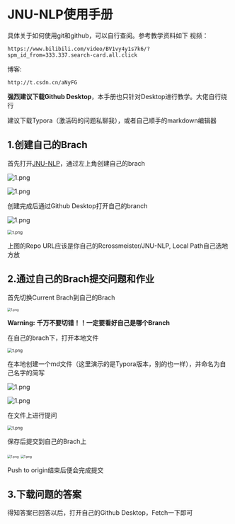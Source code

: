 # JNU-NLP使用手册

具体关于如何使用git和github，可以自行查阅。参考教学资料如下
视频：

```
https://www.bilibili.com/video/BV1vy4y1s7k6/?spm_id_from=333.337.search-card.all.click
```

博客:

```
http://t.csdn.cn/aNyFG
```

__强烈建议下载Github Desktop__，本手册也只针对Desktop进行教学。大佬自行绕行

建议下载Typora（激活码的问题私聊我），或者自己顺手的markdown编辑器

## 1.创建自己的Brach

首先打开[JNU-NLP](https://github.com/Rcrossmeister/JNU-NLP/)，通过左上角创建自己的brach

<img src="https://github.com/Rcrossmeister/JNU-NLP/blob/main/Figure/1.png?raw=true" alt="1.png"  />

![1.png](https://github.com/Rcrossmeister/JNU-NLP/blob/main/Figure/2.png?raw=true)

创建完成后通过Github Desktop打开自己的branch

![1.png](https://github.com/Rcrossmeister/JNU-NLP/blob/main/Figure/3.png?raw=true)

<img src="https://github.com/Rcrossmeister/JNU-NLP/blob/main/Figure/4.png?raw=true" alt="1.png" style="zoom:67%;" />

上图的Repo URL应该是你自己的Rcrossmeister/JNU-NLP, Local Path自己选地方放

## 2.通过自己的Brach提交问题和作业

首先切换Current Brach到自己的Brach

<img src="https://github.com/Rcrossmeister/JNU-NLP/blob/main/Figure/5.png?raw=true" alt="1.png" style="zoom:50%;" />

**Warning:**  **千万不要切错！！一定要看好自己是哪个Branch**

在自己的brach下，打开本地文件

<img src="https://github.com/Rcrossmeister/JNU-NLP/blob/main/Figure/6.png?raw=true" alt="1.png" style="zoom:67%;" />

在本地创建一个md文件（这里演示的是Typora版本，别的也一样），并命名为自己名字的简写

![1.png](https://github.com/Rcrossmeister/JNU-NLP/blob/main/Figure/7.png?raw=true)

![1.png](https://github.com/Rcrossmeister/JNU-NLP/blob/main/Figure/8.png?raw=true)

在文件上进行提问

<img src="https://github.com/Rcrossmeister/JNU-NLP/blob/main/Figure/9.png?raw=true" alt="1.png" style="zoom:67%;" />

保存后提交到自己的Brach上

<img src="https://github.com/Rcrossmeister/JNU-NLP/blob/main/Figure/10.png?raw=true" alt="1.png" style="zoom:50%;" />

<img src="https://github.com/Rcrossmeister/JNU-NLP/blob/main/Figure/11.png?raw=true" alt="1.png" style="zoom:50%;" />

Push to origin结束后便会完成提交

## 3.下载问题的答案

得知答案已回答以后，打开自己的Github Desktop，Fetch一下即可

